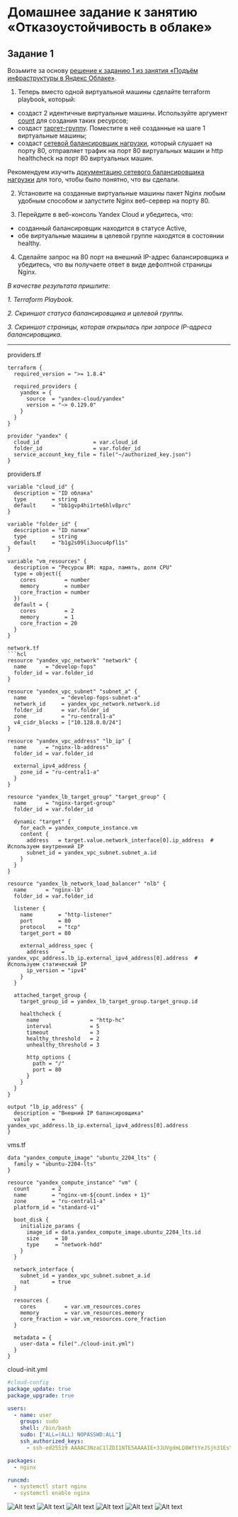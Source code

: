 # Домашнее задание к занятию «Отказоустойчивость в облаке»

## Задание 1 

Возьмите за основу [решение к заданию 1 из занятия «Подъём инфраструктуры в Яндекс Облаке»](https://github.com/netology-code/sdvps-homeworks/blob/main/7-03.md#задание-1).

1. Теперь вместо одной виртуальной машины сделайте terraform playbook, который:

- создаст 2 идентичные виртуальные машины. Используйте аргумент [count](https://www.terraform.io/docs/language/meta-arguments/count.html) для создания таких ресурсов;
- создаст [таргет-группу](https://registry.terraform.io/providers/yandex-cloud/yandex/latest/docs/resources/lb_target_group). Поместите в неё созданные на шаге 1 виртуальные машины;
- создаст [сетевой балансировщик нагрузки](https://registry.terraform.io/providers/yandex-cloud/yandex/latest/docs/resources/lb_network_load_balancer), который слушает на порту 80, отправляет трафик на порт 80 виртуальных машин и http healthcheck на порт 80 виртуальных машин.

Рекомендуем изучить [документацию сетевого балансировщика нагрузки](https://cloud.yandex.ru/docs/network-load-balancer/quickstart) для того, чтобы было понятно, что вы сделали.

2. Установите на созданные виртуальные машины пакет Nginx любым удобным способом и запустите Nginx веб-сервер на порту 80.

3. Перейдите в веб-консоль Yandex Cloud и убедитесь, что: 

- созданный балансировщик находится в статусе Active,
- обе виртуальные машины в целевой группе находятся в состоянии healthy.

4. Сделайте запрос на 80 порт на внешний IP-адрес балансировщика и убедитесь, что вы получаете ответ в виде дефолтной страницы Nginx.

*В качестве результата пришлите:*

*1. Terraform Playbook.*

*2. Скриншот статуса балансировщика и целевой группы.*

*3. Скриншот страницы, которая открылась при запросе IP-адреса балансировщика.*

---

providers.tf
```hcl
terraform {
  required_version = ">= 1.8.4"

  required_providers {
    yandex = {
      source  = "yandex-cloud/yandex"
      version = "~> 0.129.0"
    }
  }
}

provider "yandex" {
  cloud_id                 = var.cloud_id
  folder_id                = var.folder_id
  service_account_key_file = file("~/authorized_key.json")
}
```

providers.tf
```hcl
variable "cloud_id" {
  description = "ID облака"
  type        = string
  default     = "bb1gvp4hi1rte6hlv8prc"
}

variable "folder_id" {
  description = "ID папки"
  type        = string
  default     = "b1g2s09li3uocu4pfl1s"
}

variable "vm_resources" {
  description = "Ресурсы ВМ: ядра, память, доля CPU"
  type = object({
    cores         = number
    memory        = number
    core_fraction = number
  })
  default = {
    cores         = 2
    memory        = 1
    core_fraction = 20
  }
}

network.tf
```hcl
resource "yandex_vpc_network" "network" {
  name      = "develop-fops"
  folder_id = var.folder_id
}

resource "yandex_vpc_subnet" "subnet_a" {
  name           = "develop-fops-subnet-a"
  network_id     = yandex_vpc_network.network.id
  folder_id      = var.folder_id
  zone           = "ru-central1-a"
  v4_cidr_blocks = ["10.128.0.0/24"]
}

resource "yandex_vpc_address" "lb_ip" {
  name      = "nginx-lb-address"
  folder_id = var.folder_id

  external_ipv4_address {
    zone_id = "ru-central1-a"
  }
}

resource "yandex_lb_target_group" "target_group" {
  name      = "nginx-target-group"
  folder_id = var.folder_id

  dynamic "target" {
    for_each = yandex_compute_instance.vm
    content {
      address   = target.value.network_interface[0].ip_address  # Используем внутренний IP
      subnet_id = yandex_vpc_subnet.subnet_a.id
    }
  }
}

resource "yandex_lb_network_load_balancer" "nlb" {
  name      = "nginx-lb"
  folder_id = var.folder_id

  listener {
    name        = "http-listener"
    port        = 80
    protocol    = "tcp"
    target_port = 80

    external_address_spec {
      address    = yandex_vpc_address.lb_ip.external_ipv4_address[0].address  # Используем статический IP
      ip_version = "ipv4"
    }
  }

  attached_target_group {
    target_group_id = yandex_lb_target_group.target_group.id

    healthcheck {
      name                = "http-hc"
      interval            = 5
      timeout             = 3
      healthy_threshold   = 2
      unhealthy_threshold = 3

      http_options {
        path = "/"
        port = 80
      }
    }
  }
}

output "lb_ip_address" {
  description = "Внешний IP балансировщика"
  value       = yandex_vpc_address.lb_ip.external_ipv4_address[0].address
}
```

vms.tf
```hcl
data "yandex_compute_image" "ubuntu_2204_lts" {
  family = "ubuntu-2204-lts"
}

resource "yandex_compute_instance" "vm" {
  count       = 2
  name        = "nginx-vm-${count.index + 1}"
  zone        = "ru-central1-a"
  platform_id = "standard-v1"

  boot_disk {
    initialize_params {
      image_id = data.yandex_compute_image.ubuntu_2204_lts.id
      size     = 10
      type     = "network-hdd"
    }
  }

  network_interface {
    subnet_id = yandex_vpc_subnet.subnet_a.id
    nat       = true
  }

  resources {
    cores         = var.vm_resources.cores
    memory        = var.vm_resources.memory
    core_fraction = var.vm_resources.core_fraction
  }

  metadata = {
    user-data = file("./cloud-init.yml")
  }
}
```

cloud-init.yml
```yml
#cloud-config
package_update: true
package_upgrade: true

users:
  - name: user
    groups: sudo
    shell: /bin/bash
    sudo: ["ALL=(ALL) NOPASSWD:ALL"]
    ssh_authorized_keys:
      - ssh-ed25519 AAAAC3NzaC1lZDI1NTE5AAAAIE+3JUVgdmLQ8WftYeJSjh31EsYUn1+mMqCp32qKwz fedor@fedor-Virtual-Machine

packages:
  - nginx

runcmd:
  - systemctl start nginx
  - systemctl enable nginx
```
![Alt text](img/terra1.PNG)
![Alt text](img/terra2.PNG)
![Alt text](img/terra3.PNG)
![Alt text](img/terra4.PNG)
![Alt text](img/terra5.PNG)
![Alt text](img/terra6.PNG)

